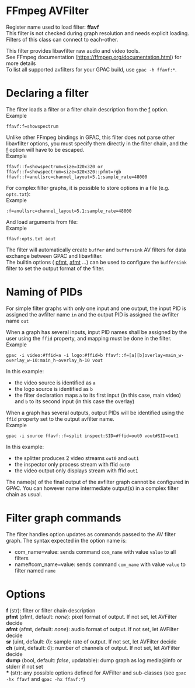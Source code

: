 <!-- automatically generated - do not edit, patch gpac/applications/gpac/gpac.c -->

# FFmpeg AVFilter  
  
Register name used to load filter: __ffavf__  
This filter is not checked during graph resolution and needs explicit loading.  
Filters of this class can connect to each-other.  
  
This filter provides libavfilter raw audio and video tools.  
See FFmpeg documentation (https://ffmpeg.org/documentation.html) for more details  
To list all supported avfilters for your GPAC build, use `gpac -h ffavf:*`.  
  
# Declaring a filter  
  
The filter loads a filter or a filter chain description from the [f](#f) option.  
Example
```
ffavf:f=showspectrum
```  
  
Unlike other FFmpeg bindings in GPAC, this filter does not parse other libavfilter options, you must specify them directly in the filter chain, and the [f](#f) option will have to be escaped.  
Example
```
ffavf::f=showspectrum=size=320x320 or ffavf::f=showspectrum=size=320x320::pfmt=rgb  
ffavf::f=anullsrc=channel_layout=5.1:sample_rate=48000
```  
  
For complex filter graphs, it is possible to store options in a file (e.g. `opts.txt`):  
Example
```
:f=anullsrc=channel_layout=5.1:sample_rate=48000
```  
And load arguments from file:  
Example
```
ffavf:opts.txt aout
```  
  
The filter will automatically create `buffer` and `buffersink` AV filters for data exchange between GPAC and libavfilter.  
The builtin options ( [pfmt](#pfmt), [afmt](#afmt) ...) can be used to configure the `buffersink` filter to set the output format of the filter.  
  
# Naming of PIDs  
  
For simple filter graphs with only one input and one output, the input PID is assigned the avfilter name `in` and the output PID is assigned the avfilter name `out`  
  
When a graph has several inputs, input PID names shall be assigned by the user using the `ffid` property, and mapping must be done in the filter.  
Example
```
gpac -i video:#ffid=a -i logo:#ffid=b ffavf::f=[a][b]overlay=main_w-overlay_w-10:main_h-overlay_h-10 vout
```  
In this example:  

- the video source is identified as `a`  
- the logo source is identified as `b`  
- the filter declaration maps `a` to its first input (in this case, main video) and `b` to its second input (in this case the overlay)  

  
When a graph has several outputs, output PIDs will be identified using the `ffid` property set to the output avfilter name.  
Example
```
gpac -i source ffavf::f=split inspect:SID=#ffid=out0 vout#SID=out1
```  
In this example:  

- the splitter produces 2 video streams `out0` and `out1`  
- the inspector only process stream with ffid `out0`  
- the video output only displays stream with ffid `out1`  

  
The name(s) of the final output of the avfilter graph cannot be configured in GPAC. You can however name intermediate output(s) in a complex filter chain as usual.  
  
# Filter graph commands  
  
The filter handles option updates as commands passed to the AV filter graph. The syntax expected in the option name is:  

- com_name=value: sends command `com_name` with value `value` to all filters  
- name#com_name=value: sends command `com_name` with value `value` to filter named `name`  

  

# Options    
  
<a id="f">__f__</a> (str):     filter or filter chain description  
<a id="pfmt">__pfmt__</a> (pfmt, default: _none_): pixel format of output. If not set, let AVFilter decide  
<a id="afmt">__afmt__</a> (afmt, default: _none_): audio format of output. If not set, let AVFilter decide  
<a id="sr">__sr__</a> (uint, default: _0_): sample rate of output. If not set, let AVFilter decide  
<a id="ch">__ch__</a> (uint, default: _0_): number of channels of output. If not set, let AVFilter decide  
<a id="dump">__dump__</a> (bool, default: _false_, updatable): dump graph as log media@info or stderr if not set  
<a id="*">__*__</a> (str):     any possible options defined for AVFilter and sub-classes (see `gpac -hx ffavf` and `gpac -hx ffavf:*`)  
  
